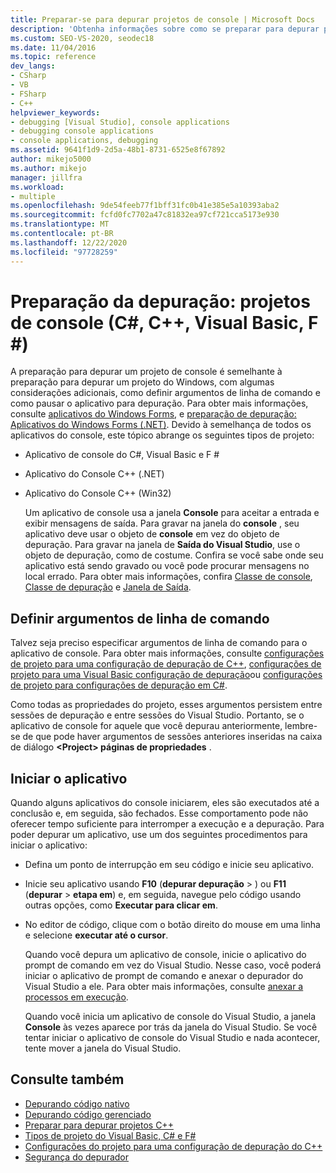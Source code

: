 ```yaml
---
title: Preparar-se para depurar projetos de console | Microsoft Docs
description: 'Obtenha informações sobre como se preparar para depurar projetos de console (C#, C++, Visual Basic, F #) no Visual Studio.'
ms.custom: SEO-VS-2020, seodec18
ms.date: 11/04/2016
ms.topic: reference
dev_langs:
- CSharp
- VB
- FSharp
- C++
helpviewer_keywords:
- debugging [Visual Studio], console applications
- debugging console applications
- console applications, debugging
ms.assetid: 9641f1d9-2d5a-48b1-8731-6525e8f67892
author: mikejo5000
ms.author: mikejo
manager: jillfra
ms.workload:
- multiple
ms.openlocfilehash: 9de54feeb77f1bff31fc0b41e385e5a10393aba2
ms.sourcegitcommit: fcfd0fc7702a47c81832ea97cf721cca5173e930
ms.translationtype: MT
ms.contentlocale: pt-BR
ms.lasthandoff: 12/22/2020
ms.locfileid: "97728259"
---
```

# <a name="debugging-preparation-console-projects-c-c-visual-basic-f"></a>Preparação da depuração: projetos de console (C#, C++, Visual Basic, F #)

A preparação para depurar um projeto de console é semelhante à preparação para depurar um projeto do Windows, com algumas considerações adicionais, como definir argumentos de linha de comando e como pausar o aplicativo para depuração. Para obter mais informações, consulte [aplicativos do Windows Forms](../debugger/debugging-preparation-windows-forms-applications.md), e [preparação de depuração:  Aplicativos do Windows Forms (.NET)](/previous-versions/visualstudio/visual-studio-2010/sez9z95a(v=vs.100)). Devido à semelhança de todos os aplicativos do console, este tópico abrange os seguintes tipos de projeto:

- Aplicativo de console do C#, Visual Basic e F #

- Aplicativo do Console C++ (.NET)

- Aplicativo do Console C++ (Win32)

  Um aplicativo de console usa a janela **Console** para aceitar a entrada e exibir mensagens de saída. Para gravar na janela do **console** , seu aplicativo deve usar o objeto de **console** em vez do objeto de depuração. Para gravar na janela de **Saída do Visual Studio**, use o objeto de depuração, como de costume. Confira se você sabe onde seu aplicativo está sendo gravado ou você pode procurar mensagens no local errado. Para obter mais informações, confira [Classe de console](/dotnet/api/system.console), [Classe de depuração](/dotnet/api/system.diagnostics.debug) e [Janela de Saída](../ide/reference/output-window.md).

## <a name="set-command-line-arguments"></a>Definir argumentos de linha de comando

Talvez seja preciso especificar argumentos de linha de comando para o aplicativo de console. Para obter mais informações, consulte [configurações de projeto para uma configuração de depuração de C++](../debugger/project-settings-for-a-cpp-debug-configuration.md), [configurações de projeto para uma Visual Basic configuração de depuração](../debugger/project-settings-for-a-visual-basic-debug-configuration.md)ou [configurações de projeto para configurações de depuração em C#](../debugger/project-settings-for-csharp-debug-configurations.md).

Como todas as propriedades do projeto, esses argumentos persistem entre sessões de depuração e entre sessões do Visual Studio. Portanto, se o aplicativo de console for aquele que você depurau anteriormente, lembre-se de que pode haver argumentos de sessões anteriores inseridas na caixa de diálogo **\<Project> páginas de propriedades** .

## <a name="start-the-application"></a>Iniciar o aplicativo

 Quando alguns aplicativos do console iniciarem, eles são executados até a conclusão e, em seguida, são fechados. Esse comportamento pode não oferecer tempo suficiente para interromper a execução e a depuração. Para poder depurar um aplicativo, use um dos seguintes procedimentos para iniciar o aplicativo:

- Defina um ponto de interrupção em seu código e inicie seu aplicativo.

- Inicie seu aplicativo usando **F10** (**depurar depuração**  >  ) ou **F11** (**depurar**  >  **etapa em**) e, em seguida, navegue pelo código usando outras opções, como **Executar para clicar em**.

- No editor de código, clique com o botão direito do mouse em uma linha e selecione **executar até o cursor**.

  Quando você depura um aplicativo de console, inicie o aplicativo do prompt de comando em vez do Visual Studio. Nesse caso, você poderá iniciar o aplicativo de prompt de comando e anexar o depurador do Visual Studio a ele. Para obter mais informações, consulte [anexar a processos em execução](../debugger/attach-to-running-processes-with-the-visual-studio-debugger.md).

  Quando você inicia um aplicativo de console do Visual Studio, a janela **Console** às vezes aparece por trás da janela do Visual Studio. Se você tentar iniciar o aplicativo de console do Visual Studio e nada acontecer, tente mover a janela do Visual Studio.

## <a name="see-also"></a>Consulte também
- [Depurando código nativo](../debugger/debugging-native-code.md)
- [Depurando código gerenciado](../debugger/debugging-managed-code.md)
- [Preparar para depurar projetos C++](../debugger/debugging-preparation-visual-cpp-project-types.md)
- [Tipos de projeto do Visual Basic, C# e F#](../debugger/debugging-preparation-csharp-f-hash-and-visual-basic-project-types.md)
- [Configurações do projeto para uma configuração de depuração do C++](../debugger/project-settings-for-a-cpp-debug-configuration.md)
- [Segurança do depurador](../debugger/debugger-security.md)